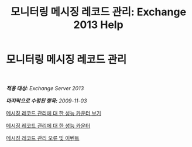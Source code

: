 ﻿---
title: '모니터링 메시징 레코드 관리: Exchange 2013 Help'
TOCTitle: 모니터링 메시징 레코드 관리
ms:assetid: bb5aa00a-e2b8-4abe-9943-eccab5a116db
ms:mtpsurl: https://technet.microsoft.com/ko-kr/library/Bb310793(v=EXCHG.150)
ms:contentKeyID: 51407741
ms.date: 05/22/2018
mtps_version: v=EXCHG.150
ms.translationtype: MT
---

# 모니터링 메시징 레코드 관리

 

_**적용 대상:** Exchange Server 2013_

_**마지막으로 수정된 항목:** 2009-11-03_

[메시징 레코드 관리에 대 한 성능 카운터 보기](view-performance-counters-for-messaging-records-management-exchange-2013-help.md)

[메시징 레코드 관리에 대 한 성능 카운터](performance-counters-for-messaging-records-management-exchange-2013-help.md)

[메시징 레코드 관리 오류 및 이벤트](messaging-records-management-errors-and-events-exchange-2013-help.md)

